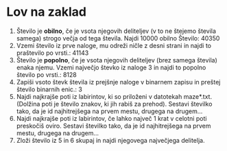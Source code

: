 # Lov na zaklad

1. Število je **obilno**, če je vsota njegovih deliteljev (v to ne štejemo števila samega) strogo večja od tega števila. Najdi 10000 obilno Število: 40350
2. Vzemi število iz prve naloge, mu odreži ničle z desni strani in najdi to praštevilo po vrsti.:  41143
3. Število je **popolno**, če je vsota njegovih deliteljev (brez samega števila) enaka njemu. Vzemi največjo števko iz naloge 3 in najdi to popolno število po vrsti.: 8128
4. Zapiši vsoto števk števila iz prejšnje naloge v binarnem zapisu in preštej število binarnih enic.: 3
5. Najdi najkrajše poti iz labirintov, ki so priloženi v datotekah maze*.txt. (Dolžina poti je število znakov, ki jih rabiš za prehod). Sestavi številko tako, da je id najhitrejšega na prvem mestu, drugega na drugem...
6. Najdi najkrajše poti iz labirintov, če lahko največ 1 krat v celotni poti preskočiš oviro. Sestavi številko tako, da je id najhitrejšega na prvem mestu, drugega na drugem...
7. Zloži število iz 5 in 6 skupaj in najdi njegovega največjega delitelja.
